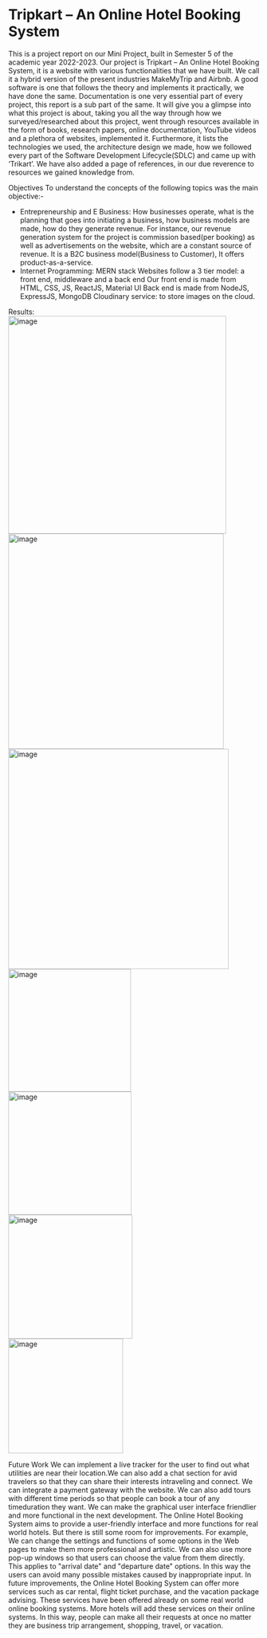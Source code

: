 # Tripkart – An Online Hotel Booking System

This is a project report on our Mini Project, built in Semester 5 of the academic year
2022-2023. Our project is Tripkart – An Online Hotel Booking System, it is a website
with various functionalities that we have built. We call it a hybrid version of the
present industries MakeMyTrip and Airbnb. A good software is one that follows the
theory and implements it practically, we have done the same. Documentation is one
very essential part of every project, this report is a sub part of the same. It will give
you a glimpse into what this project is about, taking you all the way through how we
surveyed/researched about this project, went through resources available in the form
of books, research papers, online documentation, YouTube videos and a plethora of
websites, implemented it. Furthermore, it lists the technologies we used, the
architecture design we made, how we followed every part of the Software
Development Lifecycle(SDLC) and came up with ‘Trikart’. We have also added a
page of references, in our due reverence to resources we gained knowledge from. 

Objectives
To understand the concepts of the following topics was the main objective:-
- Entrepreneurship and E Business: How businesses operate, what is the planning that goes
into initiating a business, how business models are made, how do they generate revenue. For
instance, our revenue generation system for the project is commission based(per booking) as
well as advertisements on the website, which are a constant source of revenue. It is a B2C
business model(Business to Customer), It offers product-as-a-service.
- Internet Programming: MERN stack
Websites follow a 3 tier model: a front end, middleware and a back end
Our front end is made from HTML, CSS, JS, ReactJS, Material UI
Back end is made from NodeJS, ExpressJS, MongoDB
Cloudinary service: to store images on the cloud.

Results:
<br>
<img width="437" alt="image" src="https://github.com/aaronfernandes4/TripKart/assets/86305002/2ba8b410-2955-4ee0-8d15-896ffff070a2">
<br>
<img width="432" alt="image" src="https://github.com/aaronfernandes4/TripKart/assets/86305002/15efe4e9-d769-4ea1-9fc1-8d70be98dcc6">
<br>
<img width="442" alt="image" src="https://github.com/aaronfernandes4/TripKart/assets/86305002/807b8dd4-c300-40bf-9526-fbdb4ae91a7b">
<br>
<img width="246" alt="image" src="https://github.com/aaronfernandes4/TripKart/assets/86305002/2d4e9878-62f0-4378-a379-5acc8e0b8b8e">
<br>
<img width="247" alt="image" src="https://github.com/aaronfernandes4/TripKart/assets/86305002/70ad5a5e-a999-459b-9cf5-e52b715f8fc8">
<br>
<img width="249" alt="image" src="https://github.com/aaronfernandes4/TripKart/assets/86305002/1fd156a3-d517-4358-8534-3c4a5b88dc8d">
<br>
<img width="230" alt="image" src="https://github.com/aaronfernandes4/TripKart/assets/86305002/6fcd5ca2-0ed4-4ccb-bbc4-d966a2a8848e">
<br>


Future Work
We can implement a live tracker for the user to find out what utilities are near their location.We
can also add a chat section for avid travelers so that they can share their interests intraveling and
connect. We can integrate a payment gateway with the website. We can also add tours with
different time periods so that people can book a tour of any timeduration they want.
We can make the graphical user interface friendlier and more functional in the next
development. The Online Hotel Booking System aims to provide a user-friendly interface
and more functions for real world hotels. But there is still some room for improvements. For
example, We can change the settings and functions of some options in the Web pages to
make them more professional and artistic. We can also use more pop-up windows so that
users can choose the value from them directly. This applies to "arrival date" and "departure
date" options. In this way the users can avoid many possible mistakes caused by
inappropriate input. In future improvements, the Online Hotel Booking System can offer
more services such as car rental, flight ticket purchase, and the vacation package advising.
These services have been offered already on some real world online booking systems. More
hotels will add these services on their online systems. In this way, people can make all their
requests at once no matter they are business trip arrangement, shopping, travel, or vacation.
